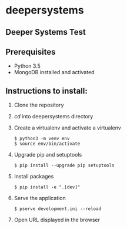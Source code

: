 # deepersystems
## Deeper Systems Test

## Prerequisites
* Python 3.5
* MongoDB installed and activated


## Instructions to install:
1. Clone the repository

1. _cd_ into deepersystems directory

1. Create a virtualenv and activate a virtualenv
 
    ```
    $ python3 -m venv env
    $ source env/bin/activate
    ```

1. Upgrade pip and setuptools

    ```
    $ pip install --upgrade pip setuptools
    ```

1. Install packages

    ```
    $ pip install -e ".[dev]"
    ```

1. Serve the application

    ```
    $ pserve development.ini --reload
    ```

1. Open URL displayed in the browser